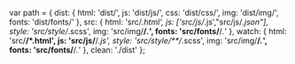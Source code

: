 var path = {
    dist: {
        html: 'dist/',
        js: 'dist/js/',
        css: 'dist/css/',
        img: 'dist/img/',
        fonts: 'dist/fonts/'
    },
    src: {
        html: 'src/*.html',
        js: ['src/js/*.js',"src/js/*.json"],
        style: 'src/style/*.scss',
        img: 'src/img/**/*.*',
        fonts: 'src/fonts/**/*.*'
    },
    watch: {
        html: 'src/**/*.html',
        js: 'src/js/**/*.js',
        style: 'src/style/**/*.scss',
        img: 'src/img/**/*.*',
        fonts: 'src/fonts/**/*.*'
    },
    clean: './dist'
};
